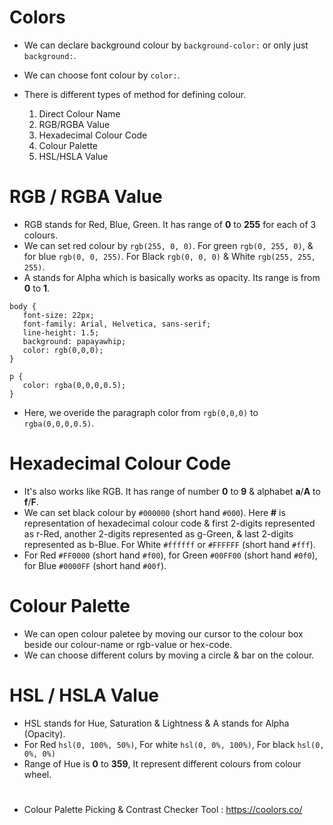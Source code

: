 # Colors

 * We can declare background colour by `background-color:` or only just `background:`.

 * We can choose font colour by `color:`.

 * There is different types of method for defining colour.
    1. Direct Colour Name
    2. RGB/RGBA Value
    3. Hexadecimal Colour Code
    4. Colour Palette
    5. HSL/HSLA Value

# RGB / RGBA Value

 * RGB stands for Red, Blue, Green. It has range of **0** to **255** for each of 3 colours.
 * We can set red colour by `rgb(255, 0, 0)`. For green `rgb(0, 255, 0)`, & for blue `rgb(0, 0, 255)`. For Black `rgb(0, 0, 0)` & White `rgb(255, 255, 255)`.
 * A stands for Alpha which is basically works as opacity. Its range is from **0** to **1**.

 ```
 body {
    font-size: 22px;
    font-family: Arial, Helvetica, sans-serif;
    line-height: 1.5;
    background: papayawhip;
    color: rgb(0,0,0);
 }

 p {
    color: rgba(0,0,0,0.5);
 }
 ```
 * Here, we overide the paragraph color from `rgb(0,0,0)` to `rgba(0,0,0,0.5)`.

# Hexadecimal Colour Code

 * It's also works like RGB. It has range of number **0** to **9** & alphabet **a**/**A** to **f**/**F**.
 * We can set black colour by `#000000` (short hand `#000`). Here **#** is representation of hexadecimal colour code & first 2-digits represented as r-Red, another 2-digits represented as g-Green, & last 2-digits represented as b-Blue. For White `#ffffff` or `#FFFFFF` (short hand `#fff`).
 * For Red `#FF0000` (short hand `#f00`), for Green `#00FF00` (short hand `#0f0`), for Blue `#0000FF` (short hand `#00f`).

# Colour Palette

 * We can open colour paletee by moving our cursor to the colour box beside our colour-name or rgb-value or hex-code.
 * We can choose different colurs by moving a circle & bar on the colour.

# HSL / HSLA Value

 * HSL stands for Hue, Saturation & Lightness & A stands for Alpha (Opacity).
 * For Red `hsl(0, 100%, 50%)`, For white `hsl(0, 0%, 100%)`, For black `hsl(0, 0%, 0%)`
 * Range of Hue is **0** to **359**, It represent different colours from colour wheel.

#

 * Colour Palette Picking & Contrast Checker Tool : https://coolors.co/